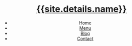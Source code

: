 <!DOCTYPE html>
<html lang="en">
<head>
	<title> {% if page.title %} {{ page.title }} | {% endif %} {{ site.details.name }} </title>
	<meta charset="utf-8" />
	<meta name="viewport" content="width=device-width, initial-scale=1.0" />
	<meta name="apple-mobile-web-app-capable" content="yes" />
	<meta name="mobile-web-app-capable" content="yes" />
	<meta name="apple-mobile-web-app-status-bar-style" content="black-translucent" />
	<meta name="theme-color" content="#{{ site.design.colours.accent }}" />
	<link rel="stylesheet" href="/css/style.css" />
	<!-- <link rel="icon" type="image/png" href="/assets/favicon.png" /> -->
	<!-- <link rel="apple-touch-icon" href="/assets/apple-touch-icon.png" /> -->
	<!-- <link rel="icon" href="/assets/apple-touch-icon.png"> -->
	<meta name="description" content="{{site.details.slogan}}" />
</head>

<body>
	<header>
		<h1><a href="/">{{site.details.name}}</a></h1>
		<nav>
			<ul>
				<li><a href="/">Home</a></li>
				<li><a href="/menu">Menu</a></li>
				<li><a href="/blog">Blog</a></li>
				<li><a href="/contact">Contact</a></li>
			</ul>
		</nav>
	</header>
